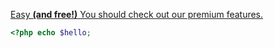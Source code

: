 [Easy **(and free!)** You should check out our premium features.](http://wikipedia.com "Wikipedia")

```php
<?php echo $hello;
```


